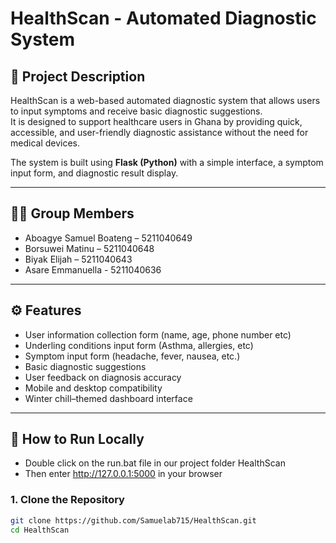 # HealthScan - Automated Diagnostic System

## 📌 Project Description
HealthScan is a web-based automated diagnostic system that allows users to input symptoms and receive basic diagnostic suggestions.  
It is designed to support healthcare users in Ghana by providing quick, accessible, and user-friendly diagnostic assistance without the need for medical devices.

The system is built using **Flask (Python)** with a simple interface, a symptom input form, and diagnostic result display.

---

## 👩‍💻 Group Members
- Aboagye Samuel Boateng – 5211040649  
- Borsuwei Matinu – 5211040648  
- Biyak Elijah – 5211040643  
- Asare Emmanuella - 5211040636  

---

## ⚙️ Features
- User information collection form (name, age, phone number etc)
- Underling conditions input form (Asthma, allergies, etc)
- Symptom input form (headache, fever, nausea, etc.)  
- Basic diagnostic suggestions  
- User feedback on diagnosis accuracy  
- Mobile and desktop compatibility  
- Winter chill–themed dashboard interface  

---

## 🚀 How to Run Locally
- Double click on the run.bat file in our project folder HealthScan
- Then enter http://127.0.0.1:5000 in your browser

### 1. Clone the Repository
```bash
git clone https://github.com/Samuelab715/HealthScan.git
cd HealthScan

